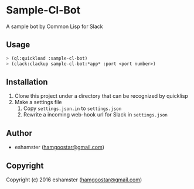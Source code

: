 # Sample-Cl-Bot

A sample bot by Common Lisp for Slack

## Usage

```lisp
> (ql:quickload :sample-cl-bot)
> (clack:clackup sample-cl-bot:*app* :port <port number>)
```

## Installation

1. Clone this project under a directory that can be recognized by quicklisp
2. Make a settings file
   1. Copy `settings.json.in` to `settings.json` 
   2. Rewrite a incoming web-hook url for Slack in `settings.json`

## Author

* eshamster (hamgoostar@gmail.com)

## Copyright

Copyright (c) 2016 eshamster (hamgoostar@gmail.com)
